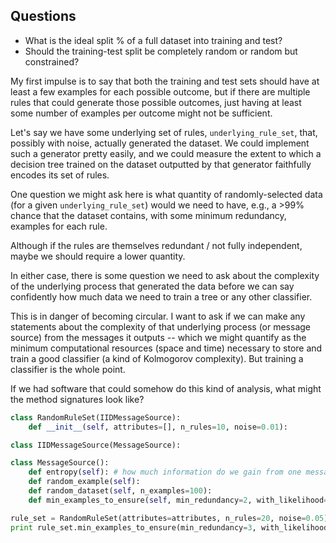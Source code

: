 ## Questions

* What is the ideal split % of a full dataset into training and test?
* Should the training-test split be completely random or random but constrained?

My first impulse is to say that both the training and test sets should have at
least a few examples for each possible outcome, but if there are multiple rules
that could generate those possible outcomes, just having at least some number of
examples per outcome might not be sufficient.

Let's say we have some underlying set of rules, `underlying_rule_set`, that,
possibly with noise, actually generated the dataset. We could implement such a
generator pretty easily, and we could measure the extent to which a decision
tree trained on the dataset outputted by that generator faithfully encodes its
set of rules.

One question we might ask here is what quantity of randomly-selected data (for
a given `underlying_rule_set`) would we need to have, e.g., a >99% chance that
the dataset contains, with some minimum redundancy, examples for each rule.

Although if the rules are themselves redundant / not fully independent, maybe
we should require a lower quantity.

In either case, there is some question we need to ask about the complexity of
the underlying process that generated the data before we can say confidently
how much data we need to train a tree or any other classifier.

This is in danger of becoming circular. I want to ask if we can make any
statements about the complexity of that underlying process (or message source)
from the messages it outputs -- which we might quantify as the minimum
computational resources (space and time) necessary to store and train a good
classifier (a kind of Kolmogorov complexity). But training a classifier is the
whole point.

If we had software that could somehow do this kind of analysis, what might the
method signatures look like?

```python
class RandomRuleSet(IIDMessageSource):
    def __init__(self, attributes=[], n_rules=10, noise=0.01):

class IIDMessageSource(MessageSource):

class MessageSource():
    def entropy(self): # how much information do we gain from one message?
    def random_example(self):
    def random_dataset(self, n_examples=100):
    def min_examples_to_ensure(self, min_redundancy=2, with_likelihood=0.99)

rule_set = RandomRuleSet(attributes=attributes, n_rules=20, noise=0.05)
print rule_set.min_examples_to_ensure(min_redundancy=3, with_likelihood=0.95)
```

